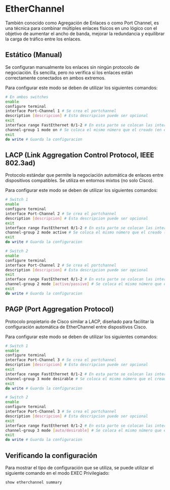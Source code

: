 # EtherChannel

También conocido como Agregación de Enlaces o como Port Channel, es una técnica para combinar múltiples enlaces físicos en uno lógico con el objetivo de aumentar el ancho de banda, mejorar la redundancia y equilibrar la carga de tráfico entre los enlaces.

## Estático (Manual)

Se configuran manualmente los enlaces sin ningún protocolo de negociación. Es sencilla, pero no verifica si los enlaces están correctamente conectados en ambos extremos.

Para configurar este modo se deben de utilizar los siguientes comandos:

```bash
# En ambos switches
enable
configure terminal
interface Port-Channel 1 # Se crea el portchannel
description [descripcion] # Esta descripcion puede ser opcional
exit
interface range FastEthernet 0/1-2 # En esta parte se colocan las interfaces que se desean agrupar
channel-group 1 mode on # Se coloca el mismo número que el creado (en este ejemplo 1)
exit
do write # Guarda la configuracion
```

## LACP (Link Aggregation Control Protocol, IEEE 802.3ad)

Protocolo estándar que permite la negociación automática de enlaces entre dispositivos compatibles. Se utiliza en entornos mixtos (no solo Cisco).

Para configurar este modo se deben de utilizar los siguientes comandos:

```bash
# Switch 1
enable
configure terminal
interface Port-Channel 2 # Se crea el portchannel
description [descripcion] # Esta descripcion puede ser opcional
exit
interface range FastEthernet 0/1-2 # En esta parte se colocan las interfaces que se desean agrupar
channel-group 2 mode active # Se coloca el mismo número que el creado (en este ejemplo 2)
exit
do write # Guarda la configuracion

# Switch 2
enable
configure terminal
interface Port-Channel 2 # Se crea el portchannel
description [descripcion] # Esta descripcion puede ser opcional
exit
interface range FastEthernet 0/1-2 # En esta parte se colocan las interfaces que se desean agrupar
channel-group 2 mode [active/passive] # Se coloca el mismo número que el creado (en este ejemplo 2)
exit
do write # Guarda la configuracion
```

## PAGP (Port Aggregation Protocol)

Protocolo propietario de Cisco similar a LACP, diseñado para facilitar la configuración automática de EtherChannel entre dispositivos Cisco.

Para configurar este modo se deben de utilizar los siguientes comandos:

```bash
# Switch 1
enable
configure terminal
interface Port-Channel 3 # Se crea el portchannel
description [descripcion] # Esta descripcion puede ser opcional
exit
interface range FastEthernet 0/1-2 # En esta parte se colocan las interfaces que se desean agrupar
channel-group 3 mode desirable # Se coloca el mismo número que el creado (en este ejemplo 3)
exit
do write # Guarda la configuracion

# Switch 2
enable
configure terminal
interface Port-Channel 3 # Se crea el portchannel
description [descripcion] # Esta descripcion puede ser opcional
exit
interface range FastEthernet 0/1-2 # En esta parte se colocan las interfaces que se desean agrupar
channel-group 3 mode [auto/desirable] # Se coloca el mismo número que el creado (en este ejemplo 3)
exit
do write # Guarda la configuracion
```
## Verificando la configuración

Para mostrar el tipo de configuración que se utiliza, se puede utilizar el siguiente comando en el modo EXEC Privilegiado:

```bash
show etherchannel summary
```
